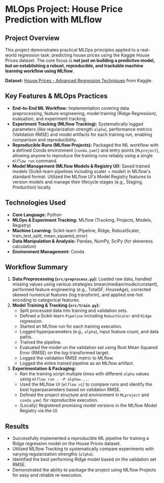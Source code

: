 # MLOps Project: House Price Prediction with MLflow

## Project Overview

This project demonstrates practical MLOps principles applied to a real-world regression task: predicting house prices using the Kaggle House Prices dataset. The core focus is **not just on building a predictive model, but on establishing a robust, reproducible, and trackable machine learning workflow using MLflow**.

**Dataset:** [House Prices - Advanced Regression Techniques](https://www.kaggle.com/competitions/house-prices-advanced-regression-techniques) from Kaggle.

## Key Features & MLOps Practices 

* **End-to-End ML Workflow:** Implementation covering data preprocessing, feature engineering, model training (Ridge Regression), evaluation, and experiment tracking.
* **Experiment Tracking (MLflow Tracking):** Systematically logged parameters (like regularization strength `alpha`), performance metrics (Validation RMSE) and model artifacts for each training run, enabling comparison and reproducibility.
* **Reproducible Runs (MLflow Projects):** Packaged the ML workflow with a defined Conda environment (`conda.yaml`) and entry points (`MLproject`), allowing anyone to reproduce the training runs reliably using a single `mlflow run` command.
* **Model Management (MLflow Models & Registry UI):** Saved trained models (Scikit-learn pipelines including scaler + model) in MLflow's standard format. Utilized the MLflow UI's Model Registry features to version models and manage their lifecycle stages (e.g., Staging, Production) locally.

## Technologies Used

* **Core Language:** Python 
* **MLOps & Experiment Tracking:** MLflow (Tracking, Projects, Models, Registry)
* **Machine Learning:** Scikit-learn (Pipeline, Ridge, RobustScaler, train_test_split, mean_squared_error)
* **Data Manipulation & Analysis:** Pandas, NumPy, SciPy (for skewness calculation)
* **Environment Management:** Conda

## Workflow Summary

1.  **Data Preprocessing (`src/preprocess.py`):** Loaded raw data, handled missing values using various strategies (mean/median/mode/constant), performed feature engineering (e.g., TotalSF, HouseAge), corrected skewed numerical features (log transform), and applied one-hot encoding to categorical features.
2.  **Model Training & Tracking (`src/train.py`):**
    * Split processed data into training and validation sets.
    * Defined a Scikit-learn `Pipeline` including `RobustScaler` and `Ridge` regression.
    * Started an MLflow run for each training execution.
    * Logged hyperparameters (e.g., `alpha`), input feature count, and data paths.
    * Trained the pipeline.
    * Evaluated the model on the validation set using Root Mean Squared Error (RMSE) on the log-transformed target.
    * Logged the validation RMSE metric to MLflow.
    * Logged the entire trained pipeline as an MLflow artifact.
3.  **Experimentation & Packaging:**
    * Ran the training script multiple times with different `alpha` values using `mlflow run . -P alpha=...`.
    * Used the MLflow UI (`mlflow ui`) to compare runs and identify the best hyperparameters based on validation RMSE.
    * Defined the project structure and environment in `MLproject` and `conda.yaml` for reproducible execution.
    * (Locally) Registered promising model versions in the MLflow Model Registry via the UI.

## Results

* Successfully implemented a reproducible ML pipeline for training a Ridge regression model on the House Prices dataset.
* Utilized MLflow Tracking to systematically compare experiments with varying regularization strengths (`alpha`).
* Identified the best performing Ridge model based on the validation set RMSE.
* Demonstrated the ability to package the project using MLflow Projects for easy and reliable re-execution.

